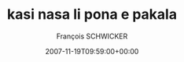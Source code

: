 ---
title: 'kasi nasa li pona e pakala'
posts: 4
hash: 't919'
author: 'François SCHWICKER'
date: 2007-11-19T09:59:00+00:00
sources:
  - http://forums.tokipona.org/viewtopic.php%3Ft=919.html
---